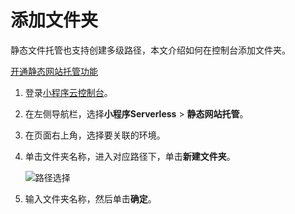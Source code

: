 # 添加文件夹

静态文件托管也支持创建多级路径，本文介绍如何在控制台添加文件夹。

[开通静态网站托管功能](/cn.zh-CN/基础操作/静态网站托管/开通静态网站托管功能.md)

1.  登录[小程序云控制台](https://mp.console.aliyun.com)。

2.  在左侧导航栏，选择**小程序Serverless** \> **静态网站托管**。

3.  在页面右上角，选择要关联的环境。

4.  单击文件夹名称，进入对应路径下，单击**新建文件夹**。

    ![路径选择](https://static-aliyun-doc.oss-cn-hangzhou.aliyuncs.com/assets/img/zh-CN/5782420061/p113006.png)

5.  输入文件夹名称，然后单击**确定**。


